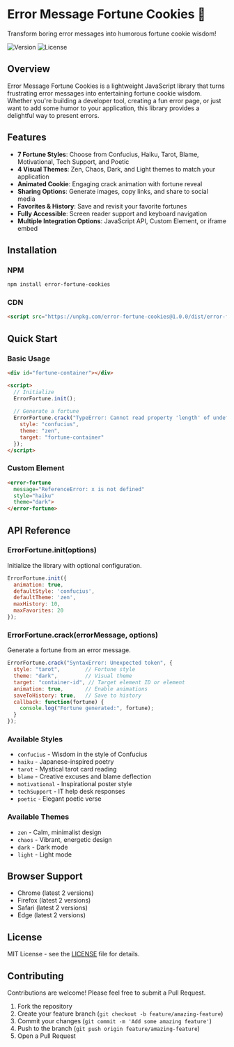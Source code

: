 # Error Message Fortune Cookies 🥠

Transform boring error messages into humorous fortune cookie wisdom!

![Version](https://img.shields.io/badge/version-1.0.0-blue.svg)
![License](https://img.shields.io/badge/license-MIT-green.svg)

## Overview

Error Message Fortune Cookies is a lightweight JavaScript library that turns frustrating error messages into entertaining fortune cookie wisdom. Whether you're building a developer tool, creating a fun error page, or just want to add some humor to your application, this library provides a delightful way to present errors.

## Features

- **7 Fortune Styles**: Choose from Confucius, Haiku, Tarot, Blame, Motivational, Tech Support, and Poetic
- **4 Visual Themes**: Zen, Chaos, Dark, and Light themes to match your application
- **Animated Cookie**: Engaging crack animation with fortune reveal
- **Sharing Options**: Generate images, copy links, and share to social media
- **Favorites & History**: Save and revisit your favorite fortunes
- **Fully Accessible**: Screen reader support and keyboard navigation
- **Multiple Integration Options**: JavaScript API, Custom Element, or iframe embed

## Installation

### NPM
```bash
npm install error-fortune-cookies
```

### CDN
```html
<script src="https://unpkg.com/error-fortune-cookies@1.0.0/dist/error-fortune.min.js"></script>
```

## Quick Start

### Basic Usage
```html
<div id="fortune-container"></div>

<script>
  // Initialize
  ErrorFortune.init();
  
  // Generate a fortune
  ErrorFortune.crack("TypeError: Cannot read property 'length' of undefined", {
    style: "confucius",
    theme: "zen",
    target: "fortune-container"
  });
</script>
```

### Custom Element
```html
<error-fortune 
  message="ReferenceError: x is not defined" 
  style="haiku" 
  theme="dark">
</error-fortune>
```

## API Reference

### ErrorFortune.init(options)
Initialize the library with optional configuration.

```javascript
ErrorFortune.init({
  animation: true,
  defaultStyle: 'confucius',
  defaultTheme: 'zen',
  maxHistory: 10,
  maxFavorites: 20
});
```

### ErrorFortune.crack(errorMessage, options)
Generate a fortune from an error message.

```javascript
ErrorFortune.crack("SyntaxError: Unexpected token", {
  style: "tarot",        // Fortune style
  theme: "dark",         // Visual theme
  target: "container-id", // Target element ID or element
  animation: true,       // Enable animations
  saveToHistory: true,   // Save to history
  callback: function(fortune) {
    console.log("Fortune generated:", fortune);
  }
});
```

### Available Styles
- `confucius` - Wisdom in the style of Confucius
- `haiku` - Japanese-inspired poetry
- `tarot` - Mystical tarot card reading
- `blame` - Creative excuses and blame deflection
- `motivational` - Inspirational poster style
- `techSupport` - IT help desk responses
- `poetic` - Elegant poetic verse

### Available Themes
- `zen` - Calm, minimalist design
- `chaos` - Vibrant, energetic design
- `dark` - Dark mode
- `light` - Light mode

## Browser Support

- Chrome (latest 2 versions)
- Firefox (latest 2 versions)
- Safari (latest 2 versions)
- Edge (latest 2 versions)

## License

MIT License - see the [LICENSE](LICENSE) file for details.

## Contributing

Contributions are welcome! Please feel free to submit a Pull Request.

1. Fork the repository
2. Create your feature branch (`git checkout -b feature/amazing-feature`)
3. Commit your changes (`git commit -m 'Add some amazing feature'`)
4. Push to the branch (`git push origin feature/amazing-feature`)
5. Open a Pull Request